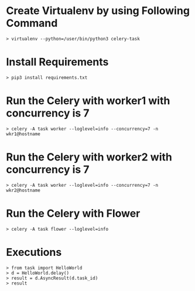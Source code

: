 # Create Virtualenv by using Following Command
    > virtualenv --python=/user/bin/python3 celery-task

# Install Requirements
    > pip3 install requirements.txt

# Run the Celery with worker1 with concurrency is 7
    > celery -A task worker --loglevel=info --concurrency=7 -n wkr1@hostname

# Run the Celery with worker2 with concurrency is 7
    > celery -A task worker --loglevel=info --concurrency=7 -n wkr2@hostname

# Run the Celery with Flower
    > celery -A task flower --loglevel=info

# Executions
    > from task import HelloWorld
    > d = HelloWorld.delay()
    > result = d.AsyncResult(d.task_id)
    > result
